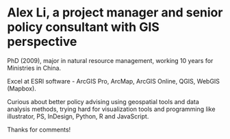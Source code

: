 # Alex Li, a project manager and senior policy consultant with GIS perspective

PhD (2009), major in natural resource management, working 10 years for Ministries in China.

Excel at ESRI software - ArcGIS Pro, ArcMap, ArcGIS Online, QGIS, WebGIS (Mapbox).

Curious about better policy advising using geospatial tools and data analysis methods, trying hard for visualization tools and programming like illustrator, PS, InDesign, Python, R and JavaScript.

Thanks for comments!
